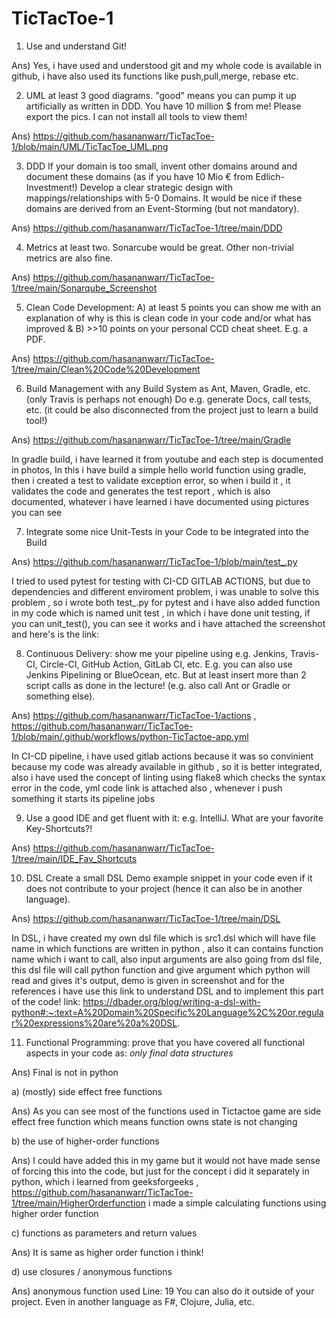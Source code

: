 # TicTacToe-1
1) Use and understand Git!

Ans) Yes, i have used and understood git and my whole code is available in github, i have also used its functions like push,pull,merge, rebase etc.

2) UML at least 3 good diagrams. "good" means you can pump it up artificially as written in DDD. You have 10 million $ from me! Please export the pics. I can not install all tools to view them!

Ans) https://github.com/hasananwarr/TicTacToe-1/blob/main/UML/TicTacToe_UML.png

3) DDD If your domain is too small, invent other domains around and document these domains (as if you have 10 Mio € from Edlich-Investment!) Develop a clear strategic design with mappings/relationships with 5-0 Domains. It would be nice if these domains are derived from an Event-Storming (but not mandatory). 

Ans) https://github.com/hasananwarr/TicTacToe-1/tree/main/DDD

4) Metrics at least two. Sonarcube would be great. Other non-trivial metrics are also fine.

Ans) https://github.com/hasananwarr/TicTacToe-1/tree/main/Sonarqube_Screenshot

5) Clean Code Development: A) at least 5 points you can show me with an explanation of why is this is clean code in your code and/or what has improved & B) >>10 points on your personal CCD cheat sheet. E.g. a PDF.

Ans) https://github.com/hasananwarr/TicTacToe-1/tree/main/Clean%20Code%20Development

6) Build Management with any Build System as Ant, Maven, Gradle, etc. (only Travis is perhaps not enough) Do e.g. generate Docs, call tests, etc. (it could be also disconnected from the project just to learn a build tool!)

Ans) https://github.com/hasananwarr/TicTacToe-1/tree/main/Gradle

In gradle build, i have learned it from youtube and each step is documented in photos, In this i have build a simple hello world function using gradle, then i created a test to validate exception error, so when i build it , it validates the code and generates the test report , which is also documented, whatever i have learned i have documented using pictures you can see

7) Integrate some nice Unit-Tests in your Code to be integrated into the Build

Ans) https://github.com/hasananwarr/TicTacToe-1/blob/main/test_.py

I tried to used pytest for testing with CI-CD GITLAB ACTIONS, but due to dependencies and different enviroment problem, i was unable to solve this problem , so i wrote both test_.py for pytest and i have also added function in my code which is named unit test , in which i have done unit testing, if you can unit_test(), you can see it works and i have attached the screenshot and here's is the link: 

8) Continuous Delivery: show me your pipeline using e.g. Jenkins, Travis-CI, Circle-CI, GitHub Action, GitLab CI, etc. E.g. you can also use Jenkins Pipelining or BlueOcean, etc. But at least insert more than 2 script calls as done in the lecture! (e.g. also call Ant or Gradle or something else).

Ans) https://github.com/hasananwarr/TicTacToe-1/actions ,
https://github.com/hasananwarr/TicTacToe-1/blob/main/.github/workflows/python-TicTactoe-app.yml

In CI-CD pipeline, i have used gitlab actions because it was so convinient because my code was already available in github , so it is better integrated, also i have used the concept of linting using flake8 which checks the syntax error in the code, yml code link is attached also , whenever i push something it starts its pipeline jobs

9) Use a good IDE and get fluent with it: e.g. IntelliJ. What are your favorite Key-Shortcuts?!

Ans) https://github.com/hasananwarr/TicTacToe-1/tree/main/IDE_Fav_Shortcuts

10) DSL Create a small DSL Demo example snippet in your code even if it does not contribute to your project (hence it can also be in another language).

Ans) https://github.com/hasananwarr/TicTacToe-1/tree/main/DSL

In DSL, i have created my own dsl file which is src1.dsl which will have file name in  which functions are written in python , also it can contains function name which i want to call, also input arguments are also going from dsl file, this dsl file will call python function and give argument which python will read and gives it's output, demo is given in screenshot and for the references i have use this link to understand DSL and to implement this part of the code! link: https://dbader.org/blog/writing-a-dsl-with-python#:~:text=A%20Domain%20Specific%20Language%2C%20or,regular%20expressions%20are%20a%20DSL.

11) Functional Programming: prove that you have covered all functional aspects in your code as:
*only final data structures*

Ans) Final is not in python

a) (mostly) side effect free functions

Ans) As you can see most of the functions used in Tictactoe game are side effect free function which means function owns state is not changing

b) the use of higher-order functions

Ans) I could have added this in my game but it would not have made sense of forcing this into the code, but just for the concept i did it separately in python, which i learned from geeksforgeeks , https://github.com/hasananwarr/TicTacToe-1/tree/main/HigherOrderfunction i made a simple calculating functions using higher order function

c) functions as parameters and return values

Ans) It is same as higher order function i think!

d) use closures / anonymous functions

Ans) anonymous function used Line: 19
You can also do it outside of your project. Even in another language as F#, Clojure, Julia, etc. 
